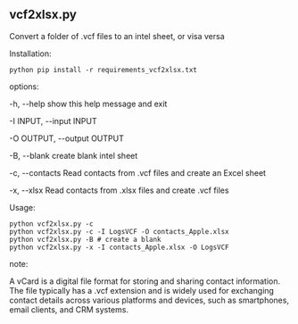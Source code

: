 
## vcf2xlsx.py

Convert a folder of .vcf files to an intel sheet, or visa versa


Installation:
```
python pip install -r requirements_vcf2xlsx.txt
```

options:

  -h, --help            show this help message and exit

  -I INPUT, --input INPUT

  -O OUTPUT, --output OUTPUT

  -B, --blank           create blank intel sheet

  -c, --contacts        Read contacts from .vcf files and create an Excel sheet

  -x, --xlsx            Read contacts from .xlsx files and create .vcf files


Usage:

```
python vcf2xlsx.py -c
python vcf2xlsx.py -c -I LogsVCF -O contacts_Apple.xlsx
python vcf2xlsx.py -B # create a blank
python vcf2xlsx.py -x -I contacts_Apple.xlsx -O LogsVCF	
```

note:

A vCard is a digital file format for storing and sharing contact information. The file typically has a .vcf extension and is widely used for exchanging contact details across various platforms and devices, such as smartphones, email clients, and CRM systems.